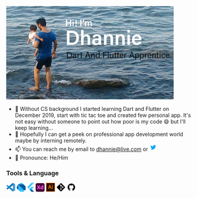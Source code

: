 <img src = "./assets/profile2.jpg" width = "450" >

- 🌱 Without CS background I started learning Dart and Flutter on December 2019, start with tic tac toe and created few personal app. It's not easy without someone to point out how poor is my code 😄 but I'll keep learning...
- 🏁 Hopefully I can get a peek on professional app development world maybe by interning remotely.
- 📫 You can reach me by email to dhannie@live.com or <img href = "https://twitter.com/dhann13" src = "./assets/twitter.svg" height = "20">
- 🙂 Pronounce: He/Him

### Tools & Language
<img src = "./assets/vscode-original.svg" width = "24">
<img src = "./assets/dart.svg" width = "24">
<img src = "./assets/flutter.svg" height = "24">
<img src = "./assets/xd-plain.svg" width = "24">
<img src = "./assets/illustrator_24px.png" width = "24">
<img src = "./assets/git.svg" width = "24">
<img src = "./assets/github.svg" width = "24">



